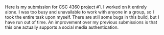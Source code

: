 Here is my submission for CSC 4360 project #1. I worked on it entirely alone. I was too busy and unavailable to work with anyone in a group, so I took the entire task upon myself. There are still some bugs in this build, but I have run out of time. An improvement over my previous submissions is that this one actually supports a social media authentication.